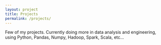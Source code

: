 ```yaml
---
layout: project
title: Projects
permalink: /projects/
---
```


Few of my projects. Currently doing more in data analysis and engineering, using Python, Pandas, Numpy, Hadoop, Spark, Scala, etc...
